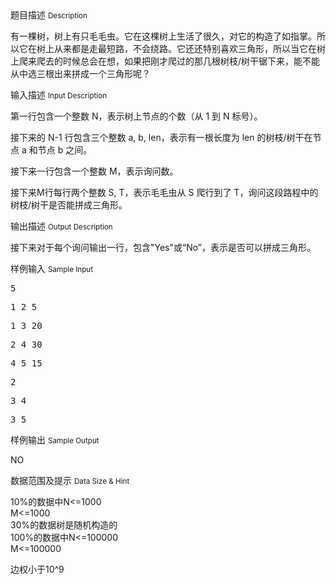 <div class="panel panel-default">
<div class="area-title">
<span>
题目描述
<small>Description</small>
</span></div>
<div class="panel-body">

<p>有一棵树，树上有只毛毛虫。它在这棵树上生活了很久，对它的构造了如指掌。所以它在树上从来都是走最短路，不会绕路。它还还特别喜欢三角形，所以当它在树上爬来爬去的时候总会在想，如果把刚才爬过的那几根树枝/树干锯下来，能不能从中选三根出来拼成一个三角形呢？</p>

</div>
</div>

<div class="panel panel-default">
<div class="area-title">
<span>
输入描述
<small>Input Description</small>
</span></div>
<div class="panel-body">
<p>第一行包含一个整数 N，表示树上节点的个数（从 1 到 N 标号）。</p>
<p>接下来的 N-1 行包含三个整数 a, b, len，表示有一根长度为 len 的树枝/树干在节点 a 和节点 b 之间。</p>
<p>接下来一行包含一个整数 M，表示询问数。</p>
<p>接下来M行每行两个整数 S, T，表示毛毛虫从 S 爬行到了 T，询问这段路程中的树枝/树干是否能拼成三角形。</p>

</div>
</div>
<div  class="panel panel-default">
<div class="area-title">
<span>
输出描述
<small>Output Description</small>
</span></div>
<div class="panel-body">

<p>接下来对于每个询问输出一行，包含"Yes"或&ldquo;No&rdquo;，表示是否可以拼成三角形。</p>

</div>
</div>


<div class="panel panel-default">
<div class="area-title">
<span>
样例输入
<small>Sample Input</small>
</span></div>
<div class="panel-body">
<pre>5</pre>
<pre>1 2 5</pre>
<pre>1 3 20</pre>
<pre>2 4 30</pre>
<pre>4 5 15</pre>
<pre>2</pre>
<pre>3 4</pre>
<pre>3 5</pre>

</div>
</div>

<div class="panel panel-default">
<div class="area-title">
<span>
样例输出
<small>Sample Output</small>
</span></div>
<div class="panel-body">
<p>NO</p>

</div>
</div>

<div class="panel panel-default">
<div class="area-title">
<span>
数据范围及提示
<small>Data Size & Hint</small>
</span></div>
<div class="panel-body">
<p>10%的数据中N&lt;=1000<br> M&lt;=1000<br> 30%的数据树是随机构造的<br> 100%的数据中N&lt;=100000<br> M&lt;=100000</p>
<p>边权小于10^9</p>
</div>
</div>